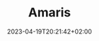 ---
title: "Amaris"
date: 2023-04-19T20:21:42+02:00
images: "/images/amaris"
weight: 45
# Featured photo
coverImage: "/images/amaris/Amaris1.webp"
---